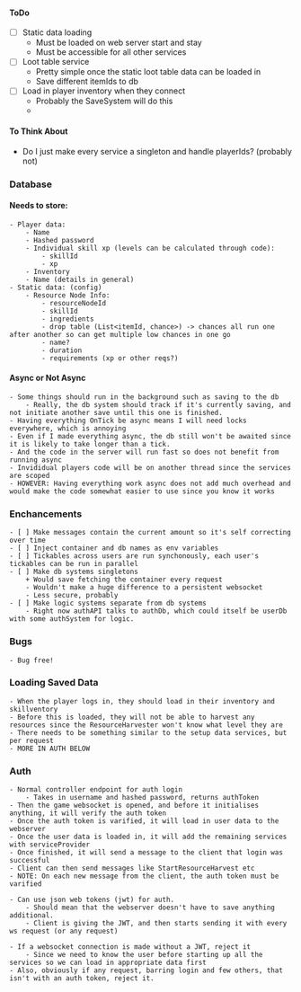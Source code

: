 #### ToDo

- [ ] Static data loading
  - Must be loaded on web server start and stay
  - Must be accessible for all other services
- [ ] Loot table service
  - Pretty simple once the static loot table data can be loaded in
  - Save different itemIds to db
- [ ] Load in player inventory when they connect
  - Probably the SaveSystem will do this
  -

#### To Think About

- Do I just make every service a singleton and handle playerIds? (probably not)

### Database

#### Needs to store:

    - Player data:
        - Name
        - Hashed password
        - Individual skill xp (levels can be calculated through code):
            - skillId
            - xp
        - Inventory
        - Name (details in general)
    - Static data: (config)
        - Resource Node Info:
            - resourceNodeId
            - skillId
            - ingredients
            - drop table (List<itemId, chance>) -> chances all run one after another so can get multiple low chances in one go
            - name?
            - duration
            - requirements (xp or other reqs?)

#### Async or Not Async

    - Some things should run in the background such as saving to the db
        - Really, the db system should track if it's currently saving, and not initiate another save until this one is finished.
    - Having everything OnTick be async means I will need locks everywhere, which is annoying
    - Even if I made everything async, the db still won't be awaited since it is likely to take longer than a tick.
    - And the code in the server will run fast so does not benefit from running async
    - Invididual players code will be on another thread since the services are scoped
    - HOWEVER: Having everything work async does not add much overhead and would make the code somewhat easier to use since you know it works

### Enchancements

    - [ ] Make messages contain the current amount so it's self correcting over time
    - [ ] Inject container and db names as env variables
    - [ ] Tickables across users are run synchonously, each user's tickables can be run in parallel
    - [ ] Make db systems singletons
        + Would save fetching the container every request
        - Wouldn't make a huge difference to a persistent websocket
        - Less secure, probably
    - [ ] Make logic systems separate from db systems
        - Right now authAPI talks to authDb, which could itself be userDb with some authSystem for logic.

### Bugs

    - Bug free!

### Loading Saved Data

    - When the player logs in, they should load in their inventory and skillventory
    - Before this is loaded, they will not be able to harvest any resources since the ResourceHarvester won't know what level they are
    - There needs to be something similar to the setup data services, but per request
    - MORE IN AUTH BELOW

### Auth

    - Normal controller endpoint for auth login
        - Takes in username and hashed password, returns authToken
    - Then the game websocket is opened, and before it initialises anything, it will verify the auth token
    - Once the auth token is varified, it will load in user data to the webserver
    - Once the user data is loaded in, it will add the remaining services with serviceProvider
    - Once finished, it will send a message to the client that login was successful
    - Client can then send messages like StartResourceHarvest etc
    - NOTE: On each new message from the client, the auth token must be varified

    - Can use json web tokens (jwt) for auth.
        - Should mean that the webserver doesn't have to save anything additional.
        - Client is giving the JWT, and then starts sending it with every ws request (or any request)

    - If a websocket connection is made without a JWT, reject it
        - Since we need to know the user before starting up all the services so we can load in appropriate data first
    - Also, obviously if any request, barring login and few others, that isn't with an auth token, reject it.
